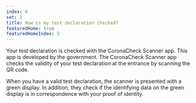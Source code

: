 ```yaml
---
index: 6
set: 2
title: How is my test declaration checked?
featuredHome: true
featuredHomeIndex: 5
---
```

Your test declaration is checked with the CoronaCheck Scanner app. This app is developed by the government. The CoronaCheck Scanner app checks the validity of your test declaration at the entrance by scanning the QR code.

When you have a valid test declaration, the scanner is presented with a green display. In addition, they check if the identifying data on the green display is in correspondence with your proof of identity.  
